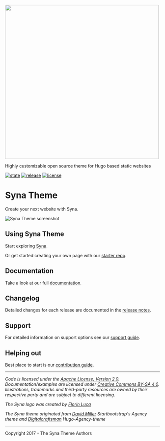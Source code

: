 <a href='https://syna.okkur.org'><img src='https://raw.githubusercontent.com/okkur/syna/master/exampleSite/static/images/logo.svg' width='500'/></a>

Highly customizable open source theme for Hugo based static websites

 [![state](https://img.shields.io/badge/state-stable-green.svg)]() [![release](https://img.shields.io/github/release/okkur/syna.svg)](https://github.com/okkur/syna/releases) [![license](https://img.shields.io/github/license/okkur/syna.svg)](LICENSE)



# Syna Theme
Create your next website with Syna.  

![Syna Theme screenshot](https://raw.githubusercontent.com/okkur/syna/master/images/screenshot.png)

## Using Syna Theme
Start exploring [Syna](https://syna.okkur.org/demo).

Or get started creating your own page with our [starter repo](https://syna.okkur.org/start).

## Documentation
Take a look at our full [documentation](https://syna.okkur.org/docs).

## Changelog
Detailed changes for each release are documented in the [release notes](https://syna.okkur.org/releases).

## Support
For detailed information on support options see our [support guide](/SUPPORT.md).

## Helping out
Best place to start is our [contribution guide](/CONTRIBUTING.md).

----

*Code is licensed under the [Apache License, Version 2.0](/LICENSE).*  
*Documentation/examples are licensed under [Creative Commons BY-SA 4.0](/docs/LICENSE).*  
*Illustrations, trademarks and third-party resources are owned by their respective party and are subject to different licensing.*

*The Syna logo was created by [Florin Luca](https://99designs.com/profiles/florinluca)*

*The Syna theme originated from [David Miller](https://github.com/davidtmiller) Startbootstrap's Agency theme  and [Digitalcraftsman](https://github.com/digitalcraftsman) Hugo-Agency-theme*

---

Copyright 2017 - The Syna Theme Authors
